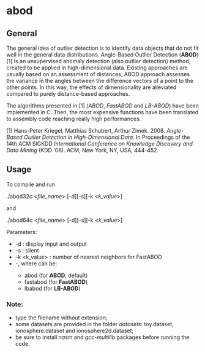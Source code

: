 # abod

## General 

The general idea of outlier detection is to identify data objects that do not fit well in the general data distributions. Angle-Based Outlier Detection (**ABOD**) [1] is an unsupervised anomaly detection (also outlier detection) method, created to be applied in high-dimensional data. Existing approaches are usually based on an assessment of distances, ABOD approach assesses the variance in the angles between the difference vectors of a point to the other points. In this way, the effects of dimensionality are alleviated compared to purely distance-based approaches.

The algorithms presented in [1] (*ABOD*, *FastABOD* and *LB-ABOD*) have been implemented in C. Then, the most expensive functions have been translated to assembly code reaching really high performances.


[1] Hans-Peter Kriegel, Matthias Schubert, Arthur Zimek. 2008. *Angle-Based Outlier Detection in High-Dimensional Data*. In Proceedings of the 14th ACM SIGKDD *International Conference on Knowledge Discovery and Data Mining* (KDD '08). ACM, New York, NY, USA, 444-452.

## Usage

To compile and run

./abod32c <*file_name*> [-d]\[-s]\[-k <*k_value*>]

and

./abod64c <*file_name*> [-d]\[-s]\[-k <*k_value*>]

Parameters:
 - -d : display input and output
 - -s : silent
 - -k <k_value> : number of nearest neighbors for FastABOD
 - -<method>, where <method> can be:
	- abod (for **ABOD**; default)
	- fastabod (for **FastABOD**)
	- lbabod (for **LB-ABOD**)
    
### Note:    
- type the filename without extension;
- some datasets are provided in the folder *datasets*: toy.dataset, ionosphere.dataset and ionosphere2d.dataset;  
- be sure to install *nasm* and *gcc-multilib* packages before running the code.


    
